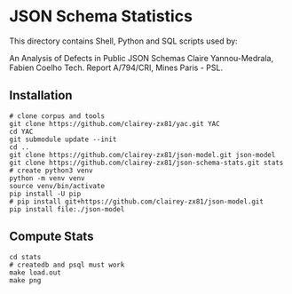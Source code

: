 # JSON Schema Statistics

This directory contains Shell, Python and SQL scripts used by:

An Analysis of Defects in Public JSON Schemas
Claire Yannou-Medrala, Fabien Coelho
Tech. Report A/794/CRI, Mines Paris - PSL.

## Installation

```shell
# clone corpus and tools
git clone https://github.com/clairey-zx81/yac.git YAC
cd YAC
git submodule update --init
cd ..
git clone https://github.com/clairey-zx81/json-model.git json-model
git clone https://github.com/clairey-zx81/json-schema-stats.git stats
# create python3 venv
python -m venv venv
source venv/bin/activate
pip install -U pip
# pip install git+https://github.com/clairey-zx81/json-model.git
pip install file:./json-model
```

## Compute Stats

```shell
cd stats
# createdb and psql must work
make load.out
make png
```
